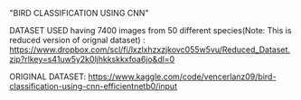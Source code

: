 "BIRD CLASSIFICATION USING CNN"

DATASET USED having 7400 images from 50 different species(Note: This is reduced version of orignal dataset) : https://www.dropbox.com/scl/fi/lxzlxhzxzjkovc055w5vu/Reduced_Dataset.zip?rlkey=s41uw5y2k0ljhkkskkxfoa6jo&dl=0

ORIGINAL DATASET: https://www.kaggle.com/code/vencerlanz09/bird-classification-using-cnn-efficientnetb0/input
